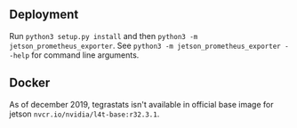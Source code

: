 ## Deployment
Run `python3 setup.py install` and then `python3 -m jetson_prometheus_exporter`. See `python3 -m jetson_prometheus_exporter --help` for command line arguments.

## Docker
As of december 2019, tegrastats isn't available in official base image for jetson `nvcr.io/nvidia/l4t-base:r32.3.1`.  
